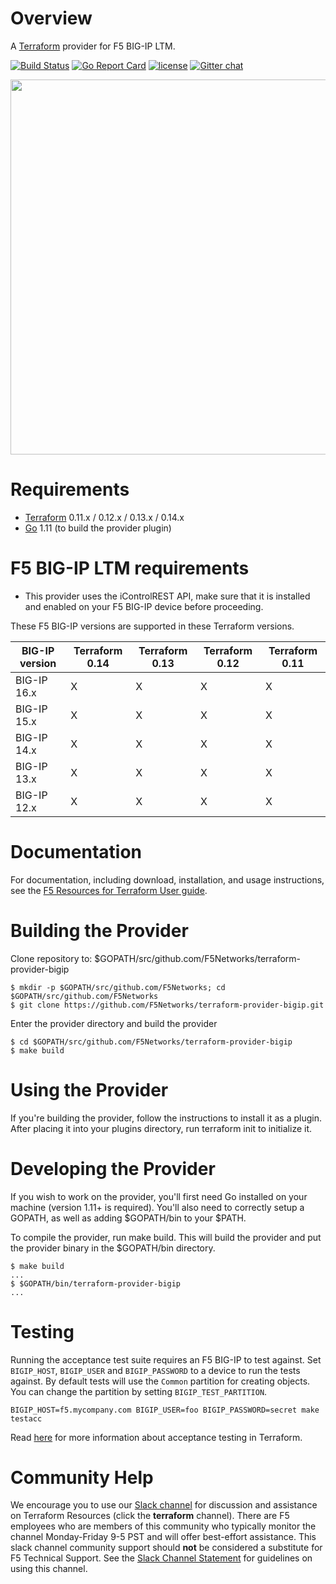[//]: # (Original work from https://github.com/DealerDotCom/terraform-provider-bigip)
[//]: # (Modifications Copyright 2021 F5 Networks Inc.)
[//]: # (This Source Code Form is subject to the terms of the Mozilla Public License, v. 2.0.)
[//]: # (If a copy of the MPL was not distributed with this file,You can obtain one at https://mozilla.org/MPL/2.0/.)

# Overview

A [Terraform](terraform.io) provider for F5 BIG-IP LTM.

[![Build Status](https://travis-ci.org/f5networks/terraform-provider-bigip.svg?branch=master)](https://travis-ci.org/f5networks/terraform-provider-bigip)
[![Go Report Card](https://goreportcard.com/badge/github.com/f5networks/terraform-provider-bigip)](https://goreportcard.com/report/github.com/f5networks/terraform-provider-bigip)
[![license](https://img.shields.io/badge/license-Mozilla-red.svg?style=flat)](https://github.com/f5networks/terraform-provider-bigip/blob/master/LICENSE)
[![Gitter chat](https://badges.gitter.im/hashicorp-terraform/Lobby.png)](https://gitter.im/hashicorp-terraform/Lobby)

<img src="https://cdn.rawgit.com/hashicorp/terraform-website/master/content/source/assets/images/logo-hashicorp.svg" width="600px">

# Requirements
-	[Terraform](https://www.terraform.io/downloads.html) 0.11.x / 0.12.x / 0.13.x / 0.14.x
-	[Go](https://golang.org/doc/install) 1.11 (to build the provider plugin)

# F5 BIG-IP LTM requirements

- This provider uses the iControlREST API, make sure that it is installed and enabled on your F5 BIG-IP device before proceeding.

These F5 BIG-IP versions are supported in these Terraform versions.

| BIG-IP version    | Terraform 0.14 | Terraform 0.13 | Terraform 0.12 | Terraform 0.11 |
|-------------------|----------------|----------------|----------------|----------------|
| BIG-IP 16.x       |       X        |       X        |      X         |       X        |
| BIG-IP 15.x       |       X        |       X        |      X         |       X        |
| BIG-IP 14.x       |       X        |       X        |      X         |       X        |
| BIG-IP 13.x       |       X        |       X        |      X         |       X        |
| BIG-IP 12.x       |       X        |       X        |      X         |       X        |


# Documentation

For documentation, including download, installation, and usage instructions, see the [F5 Resources for Terraform User guide](https://clouddocs.f5.com/products/orchestration/terraform/latest/).

# Building the  Provider

Clone repository to: $GOPATH/src/github.com/F5Networks/terraform-provider-bigip

```
$ mkdir -p $GOPATH/src/github.com/F5Networks; cd $GOPATH/src/github.com/F5Networks
$ git clone https://github.com/F5Networks/terraform-provider-bigip.git

```
Enter the provider directory and build the provider

```
$ cd $GOPATH/src/github.com/F5Networks/terraform-provider-bigip
$ make build

```
# Using the Provider

If you're building the provider, follow the instructions to install it as a plugin. After placing it into your plugins directory, run terraform init to initialize it.

# Developing the Provider

If you wish to work on the provider, you'll first need Go installed on your machine (version 1.11+ is required). You'll also need to correctly setup a GOPATH, as well as adding $GOPATH/bin to your $PATH.

To compile the provider, run make build. This will build the provider and put the provider binary in the $GOPATH/bin directory.

```
$ make build
...
$ $GOPATH/bin/terraform-provider-bigip
...

```
# Testing

Running the acceptance test suite requires an F5 BIG-IP to test against. Set `BIGIP_HOST`, `BIGIP_USER`
and `BIGIP_PASSWORD` to a device to run the tests against. By default tests will use the `Common`
partition for creating objects. You can change the partition by setting `BIGIP_TEST_PARTITION`.

```
BIGIP_HOST=f5.mycompany.com BIGIP_USER=foo BIGIP_PASSWORD=secret make testacc
```


Read [here](https://github.com/hashicorp/terraform/blob/master/.github/CONTRIBUTING.md#running-an-acceptance-test) for
more information about acceptance testing in Terraform.

# Community Help

We encourage you to use our [Slack channel](https://f5cloudsolutions.herokuapp.com) for discussion and assistance on Terraform Resources (click the **terraform** channel). There are F5 employees who are members of this community who typically monitor the channel Monday-Friday 9-5 PST and will offer best-effort assistance. This slack channel community support should **not** be considered a substitute for F5 Technical Support. See the [Slack Channel Statement](slack-channel-statement.md) for guidelines on using this channel.
